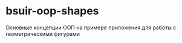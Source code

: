 # bsuir-oop-shapes
Основные концепции ООП на примере приложения для работы с геометрическими фигурами
